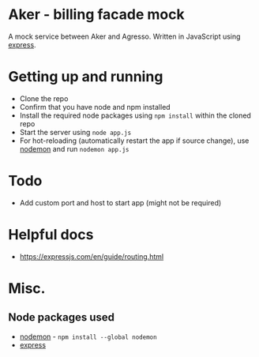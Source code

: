 # Aker - billing facade mock
A mock service between Aker and Agresso. Written in JavaScript using [express](https://expressjs.com/).

# Getting up and running
* Clone the repo
* Confirm that you have node and npm installed
* Install the required node packages using `npm install` within the cloned repo
* Start the server using `node app.js`
* For hot-reloading (automatically restart the app if source change), use
[nodemon](https://github.com/remy/nodemon/) and run `nodemon app.js`

# Todo
* Add custom port and host to start app (might not be required)

# Helpful docs
* https://expressjs.com/en/guide/routing.html

# Misc.
## Node packages used
* [nodemon](https://github.com/remy/nodemon/) - `npm install --global nodemon`
* [express](https://expressjs.com/)
